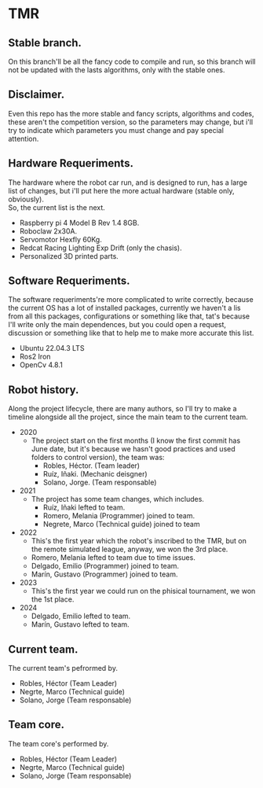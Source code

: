 # TMR

## Stable branch.
On this branch'll be all the fancy code to compile and run, so this branch will
not be updated with the lasts algorithms, only with the stable ones.

## Disclaimer.
Even this repo has the more stable and fancy scripts, algorithms and codes,
these aren't the competition version, so the parameters may change, but i'll
try to indicate which parameters you must change and pay special attention.

## Hardware Requeriments.
The hardware where the robot car run, and is designed to run, has a large list
of changes, but i'll put here the more actual hardware (stable only,
obviously).  
So, the current list is the next.  
- Raspberry pi 4 Model B Rev 1.4 8GB.
- Roboclaw 2x30A.
- Servomotor Hexfly 60Kg.
- Redcat Racing Lighting Exp Drift (only the chasis).
- Personalized 3D printed parts.

## Software Requeriments.
The software requeriments're more complicated to write correctly, because the
current OS has a lot of installed packages, currently we haven't a lis from
all this packages, configurations or something like that, tat's because I'll
write only the main dependences, but you could open a request, discussion or
something like that to help me to make more accurate this list.  
- Ubuntu 22.04.3 LTS
- Ros2 Iron
- OpenCv 4.8.1

## Robot history.
Along the project lifecycle, there are many authors, so I'll try to make a
timeline alongside all the project, since the main team to the current team.  
- 2020
  - The project start on the first months (I know the first commit has June
date, but it's because we hasn't good practices and used folders to control
version), the team was:
    - Robles, Héctor. (Team leader)
    - Ruíz, Iñaki. (Mechanic deisgner)
    - Solano, Jorge. (Team responsable)
- 2021
  - The project has some team changes, which includes.
    - Ruíz, Iñaki lefted to team.
    - Romero, Melania (Programmer) joined to team.
    - Negrete, Marco (Technical guide) joined to team
- 2022
  - This's the first year which the robot's inscribed to the TMR, but on the
remote simulated league, anyway, we won the 3rd place.
  - Romero, Melania lefted to team due to time issues.
  - Delgado, Emilio (Programmer) joined to team.
  - Marín, Gustavo (Programmer) joined to team.
- 2023
  - This's the first year we could run on the phisical tournament, we won the
1st place.
- 2024
  - Delgado, Emilio lefted to team.
  - Marín, Gustavo lefted to team.

## Current team.
The current team's pefrormed by.
- Robles, Héctor (Team Leader)
- Negrte, Marco (Technical guide)
- Solano, Jorge (Team responsable)

## Team core.
The team core's performed by.
- Robles, Héctor (Team Leader)
- Negrte, Marco (Technical guide)
- Solano, Jorge (Team responsable)

